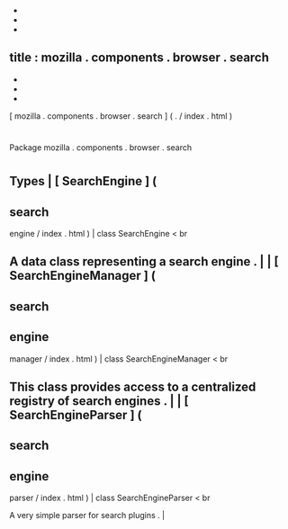-
-
-
title
:
mozilla
.
components
.
browser
.
search
-
-
-
-
[
mozilla
.
components
.
browser
.
search
]
(
.
/
index
.
html
)
#
#
Package
mozilla
.
components
.
browser
.
search
#
#
#
Types
|
[
SearchEngine
]
(
-
search
-
engine
/
index
.
html
)
|
class
SearchEngine
<
br
>
A
data
class
representing
a
search
engine
.
|
|
[
SearchEngineManager
]
(
-
search
-
engine
-
manager
/
index
.
html
)
|
class
SearchEngineManager
<
br
>
This
class
provides
access
to
a
centralized
registry
of
search
engines
.
|
|
[
SearchEngineParser
]
(
-
search
-
engine
-
parser
/
index
.
html
)
|
class
SearchEngineParser
<
br
>
A
very
simple
parser
for
search
plugins
.
|
